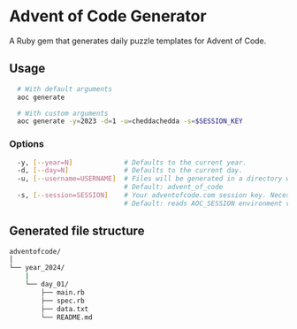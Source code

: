 # Advent of Code Generator

A Ruby gem that generates daily puzzle templates for Advent of Code.

## Usage

```sh
  # With default arguments
  aoc generate

  # With custom arguments
  aoc generate -y=2023 -d=1 -u=cheddachedda -s=$SESSION_KEY
```

### Options

```sh
  -y, [--year=N]             # Defaults to the current year.
  -d, [--day=N]              # Defaults to the current day.
  -u, [--username=USERNAME]  # Files will be generated in a directory with this name. Useful for multi-user repos.
                             # Default: advent_of_code
  -s, [--session=SESSION]    # Your adventofcode.com session key. Necessary for scraping data files and specs for part two.
                             # Default: reads AOC_SESSION environment variable if it exists.
```

## Generated file structure

```sh
adventofcode/
│
└── year_2024/
    |
    └── day_01/
        ├── main.rb
        ├── spec.rb
        ├── data.txt
        └── README.md
```
